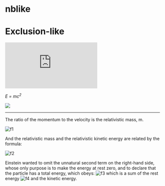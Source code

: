 # nblike

# Exclusion-like

![\Large x=\frac{-b\pm\sqrt{b^2-4ac}}{2a}](https://latex.codecogs.com/svg.latex?x%3D%5Cfrac%7B-b%5Cpm%5Csqrt%7Bb%5E2-4ac%7D%7D%7B2a%7D)


*E = mc<sup>2</sup>*


<img src="https://render.githubusercontent.com/render/math?math=e^{i \pi} = -1">



 - - - 
 
 The ratio of the momentum to the velocity is
the relativistic mass, m.

![f1]

And the relativistic mass and the relativistic
kinetic energy are related by the formula:

![f2]

Einstein wanted to omit the unnatural second term
on the right-hand side, whose only purpose is
to make the energy at rest zero, and to declare
that the particle has a total energy, which obeys:
![f3] which is a sum of the rest energy ![f4]
and the kinetic energy.

[f1]: http://chart.apis.google.com/chart?cht=tx&chl=m=\frac{m_0}{\sqrt{1-{\frac{v^2}{c^2}}}}
[f2]: http://chart.apis.google.com/chart?cht=tx&chl=E_k=mc^2-m_0c^2
[f3]: http://chart.apis.google.com/chart?cht=tx&chl=E=mc^2
[f4]: http://chart.apis.google.com/chart?cht=tx&chl=m_0c^2
